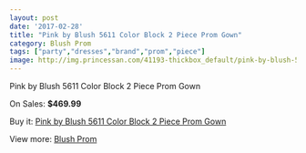 ```yaml
---
layout: post
date: '2017-02-28'
title: "Pink by Blush 5611 Color Block 2 Piece Prom Gown"
category: Blush Prom
tags: ["party","dresses","brand","prom","piece"]
image: http://img.princessan.com/41193-thickbox_default/pink-by-blush-5611-color-block-2-piece-prom-gown.jpg
---
```

Pink by Blush 5611 Color Block 2 Piece Prom Gown

On Sales: **$469.99**
<a href="https://www.princessan.com/en/blush-prom/19182-pink-by-blush-5611-color-block-2-piece-prom-gown.html"><amp-img layout="responsive" width="600" height="600" src="//img.princessan.com/41193-thickbox_default/pink-by-blush-5611-color-block-2-piece-prom-gown.jpg" alt="Pink by Blush 5611 Color Block 2 Piece Prom Gown 0" /></a>
<a href="https://www.princessan.com/en/blush-prom/19182-pink-by-blush-5611-color-block-2-piece-prom-gown.html"><amp-img layout="responsive" width="600" height="600" src="//img.princessan.com/41195-thickbox_default/pink-by-blush-5611-color-block-2-piece-prom-gown.jpg" alt="Pink by Blush 5611 Color Block 2 Piece Prom Gown 1" /></a>
<a href="https://www.princessan.com/en/blush-prom/19182-pink-by-blush-5611-color-block-2-piece-prom-gown.html"><amp-img layout="responsive" width="600" height="600" src="//img.princessan.com/41194-thickbox_default/pink-by-blush-5611-color-block-2-piece-prom-gown.jpg" alt="Pink by Blush 5611 Color Block 2 Piece Prom Gown 2" /></a>

Buy it: [Pink by Blush 5611 Color Block 2 Piece Prom Gown](https://www.princessan.com/en/blush-prom/19182-pink-by-blush-5611-color-block-2-piece-prom-gown.html "Pink by Blush 5611 Color Block 2 Piece Prom Gown")

View more: [Blush Prom](https://www.princessan.com/en/180-blush-prom "Blush Prom")